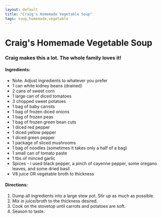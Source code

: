 ```yaml
---
layout: default
title: "Craig's Homemade Vegetable Soup"
tags: soup,homemade,vegetable
---
```

# Craig's Homemade Vegetable Soup

### Craig makes this a lot.  The whole family loves it!

#### Ingredients:
- Note:  Adjust ingredients to whatever you prefer
- 1 can white kidney beans (drained)
- 2 cans of sweet corn
- 1 large can of diced tomatoes
- 3 chopped sweet potatoes
- 1 bag of baby carrots
- 1 bag of frozen diced onions
- 1 bag of frozen peas
- 1 bag of frozen green bean cuts
- 1 diced red pepper
- 1 diced yellow pepper
- 1 diced green pepper
- 1 package of sliced mushrooms
- 1 bag of noodles (sometimes it takes only a half of a bag)
- 1 small can of tomato paste
- 1 tbs of minced garlic
- Spices - i used black pepper, a pinch of cayenne pepper, some oregano leaves, and some dried basil
- V8 juice OR vegetable broth to thickness

#### Directions:
1. Dump all ingredients into a large stew pot. Stir up as much as possible.
2. Mix in juice/broth to the thickness desired.
3. Cook on the stovetop until carrots and potatoes are soft.
4. Season to taste.
